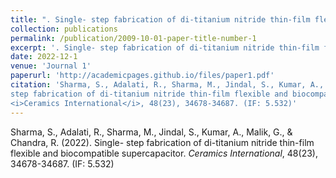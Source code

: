 ```yaml
---
title: ". Single- step fabrication of di-titanium nitride thin-film flexible and biocompatible supercapacitor."
collection: publications
permalink: /publication/2009-10-01-paper-title-number-1
excerpt: '. Single- step fabrication of di-titanium nitride thin-film flexible and biocompatible supercapacitor..'
date: 2022-12-1
venue: 'Journal 1'
paperurl: 'http://academicpages.github.io/files/paper1.pdf'
citation: 'Sharma, S., Adalati, R., Sharma, M., Jindal, S., Kumar, A., Malik, G., & Chandra, R. (2022). Single-
step fabrication of di-titanium nitride thin-film flexible and biocompatible supercapacitor.
<i>Ceramics International</i>, 48(23), 34678-34687. (IF: 5.532)'
---
```

Sharma, S., Adalati, R., Sharma, M., Jindal, S., Kumar, A., Malik, G., & Chandra, R. (2022). Single-
step fabrication of di-titanium nitride thin-film flexible and biocompatible supercapacitor.
<i>Ceramics International</i>, 48(23), 34678-34687. (IF: 5.532)